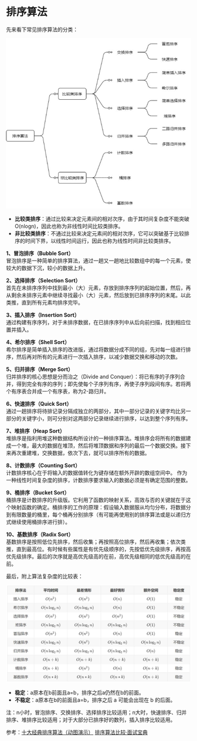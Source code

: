 # 排序算法

先来看下常见排序算法的分类：

![](<../../.gitbook/assets/排序算法分类 (1).jpg>)

* **比较类排序**：通过比较来决定元素间的相对次序，由于其时间复杂度不能突破O(nlogn)，因此也称为非线性时间比较类排序。
* **非比较类排序**：不通过比较来决定元素间的相对次序，它可以突破基于比较排序的时间下界，以线性时间运行，因此也称为线性时间非比较类排序。

**1、冒泡排序（Bubble Sort）**\
冒泡排序是一种简单的排序算法，通过一趟又一趟地比较数组中的每一个元素，使较大的数据下沉，较小的数据上升。

**2、选择排序（Selection Sort）**\
首先在未排序序列中找到最小（大）元素，存放到排序序列的起始位置，然后，再从剩余未排序元素中继续寻找最小（大）元素，然后放到已排序序列的末尾。以此类推，直到所有元素均排序完毕。

**3、插入排序（Insertion Sort）**\
通过构建有序序列，对于未排序数据，在已排序序列中从后向前扫描，找到相应位置并插入。

**4、希尔排序（Shell Sort）**\
希尔排序是简单插入排序的改进版，通过将数据分成不同的组，先对每一组进行排序，然后再对所有的元素进行一次插入排序，以减少数据交换和移动的次数。

**5、归并排序（Merge Sort）**\
归并排序的核心思想是分而治之（Divide and Conquer）：将已有序的子序列合并，得到完全有序的序列；即先使每个子序列有序，再使子序列段间有序。若将两个有序表合并成一个有序表，称为2-路归并。

**6、快速排序（Quick Sort）**\
通过一趟排序将待排记录分隔成独立的两部分，其中一部分记录的关键字均比另一部分的关键字小，则可分别对这两部分记录继续进行排序，以达到整个序列有序。

**7、堆排序（Heap Sort）**\
堆排序是指利用堆这种数据结构所设计的一种排序算法。堆排序会将所有的数据建成一个堆，最大的数据在堆顶，然后将堆顶数据和序列的最后一个数据交换。接下来再次重建堆，交换数据，依次下去，就可以排序所有的数据。

**8、计数排序（Counting Sort）**\
计数排序核心在于将输入的数据值转化为键存储在额外开辟的数组空间中。 作为一种线性时间复杂度的排序，计数排序要求输入的数据必须是有确定范围的整数。

**9、桶排序（Bucket Sort）**\
桶排序是计数排序的升级版。它利用了函数的映射关系，高效与否的关键就在于这个映射函数的确定。桶排序的工作的原理：假设输入数据服从均匀分布，将数据分到有限数量的桶里，每个桶再分别排序（有可能再使用别的排序算法或是以递归方式继续使用桶排序进行排）。

**10、基数排序（Radix Sort）**\
基数排序是按照低位先排序，然后收集；再按照高位排序，然后再收集；依次类推，直到最高位。有时候有些属性是有优先级顺序的，先按低优先级排序，再按高优先级排序。最后的次序就是高优先级高的在前，高优先级相同的低优先级高的在前。

最后，附上算法复杂度的比较表：

![](<../../.gitbook/assets/排序算法比较 (1).jpg>)

* **稳定**：a原本在b前面且a=b，排序之后a仍然在b的前面。
* **不稳定**：a原本在b的前面且a=b，排序之后 a 可能会出现在 b 的后面。

注：n小时，冒泡排序、交换排序、选择排序比较适用；n大时，快速排序、归并排序、堆排序比较适用；对于大部分已排序好的数列，插入排序比较适用。

参考：[十大经典排序算法（动图演示）](https://www.cnblogs.com/onepixel/p/7674659.html) [排序算法比较·面试宝典](https://troywu0.gitbooks.io/spark/content/%E6%8E%92%E5%BA%8F%E7%AE%97%E6%B3%95%E6%AF%94%E8%BE%83.html)

